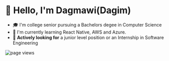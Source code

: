 # 👋 Hello, I'm Dagmawi(Dagim) 
- 🎓 I'm college senior pursuing a Bachelors degee in Computer Science
- 📱 I'm currently learning React Native, AWS and Azure.
- 🐣 **Actively looking for** a junior level position or an Internship in Software Engineering

![page views](https://komarev.com/ghpvc/?username=dagmawidemissie17&label=visitors)

<!--
**dagmawidemissie17/dagmawidemissie17** is a ✨ _special_ ✨ repository because its `README.md` (this file) appears on your GitHub profile.


